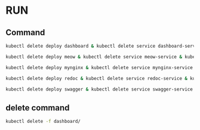 # RUN

## Command

```sh
kubectl delete deploy dashboard & kubectl delete service dashboard-service & kubectl delete ingress dashboard-ingress
```

```sh
kubectl delete deploy meow & kubectl delete service meow-service & kubectl delete ingress meow-ingress
```

```sh
kubectl delete deploy mynginx & kubectl delete service mynginx-service & kubectl delete ingress mynginx-ingress
```

```sh
kubectl delete deploy redoc & kubectl delete service redoc-service & kubectl delete ingress redoc-ingress
```

```sh
kubectl delete deploy swagger & kubectl delete service swagger-service & kubectl delete ingress swagger-ingress
```

## delete command

```sh
kubectl delete -f dashboard/
```
